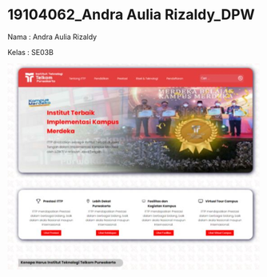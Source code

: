 # 19104062_Andra Aulia Rizaldy_DPW


Nama  : Andra Aulia Rizaldy

Kelas : SE03B

<img src = "https://github.com/Andrarizal/Desain-Dan-Pemrograman-Web/blob/Teori/19104062-Andra%20Aulia%20Rizaldy-DPW/HOMEPAGE%20ITTP/web%20ittp%20clone.JPG">




